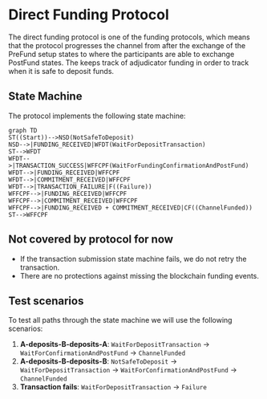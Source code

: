 # Direct Funding Protocol

The direct funding protocol is one of the funding protocols, which means that the protocol progresses the channel from after the exchange of the PreFund setup states to where the participants are able to exchange PostFund states. The keeps track of adjudicator funding in order to track when it is safe to deposit funds.

## State Machine

The protocol implements the following state machine:

```mermaid
graph TD
ST((Start))-->NSD(NotSafeToDeposit)
NSD-->|FUNDING_RECEIVED|WFDT(WaitForDepositTransaction)
ST-->WFDT
WFDT-->|TRANSACTION_SUCCESS|WFFCPF(WaitForFundingConfirmationAndPostFund)
WFDT-->|FUNDING_RECEIVED|WFFCPF
WFDT-->|COMMITMENT_RECEIVED|WFFCPF
WFDT-->|TRANSACTION_FAILURE|F((Failure))
WFFCPF-->|FUNDING_RECEIVED|WFFCPF
WFFCPF-->|COMMITMENT_RECEIVED|WFFCPF
WFFCPF-->|FUNDING_RECEIVED + COMMITMENT_RECEIVED|CF((ChannelFunded))
ST-->WFFCPF
```

## Not covered by protocol for now

- If the transaction submission state machine fails, we do not retry the transaction.
- There are no protections against missing the blockchain funding events.

## Test scenarios

To test all paths through the state machine we will use the following scenarios:

1. **A-deposits-B-deposits-A**: `WaitForDepositTransaction` -> `WaitForConfirmationAndPostFund` -> `ChannelFunded`
2. **A-deposits-B-deposits-B**: `NotSafeToDeposit` -> `WaitForDepositTransaction` -> `WaitForConfirmationAndPostFund` -> `ChannelFunded`
3. **Transaction fails**: `WaitForDepositTransaction` -> `Failure`
